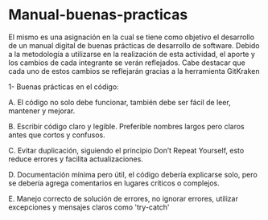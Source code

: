 # Manual-buenas-practicas
El mismo es una asignación en la cual se tiene como objetivo el desarrollo de un manual digital de buenas prácticas de desarrollo de software.
Debido a la metodología a utilizarse en la realización de esta actividad, el aporte y los cambios de cada integrante se verán reflejados.
Cabe destacar que cada uno de estos cambios se reflejarán gracias a la herramienta GitKraken


1- Buenas prácticas en el código:

A. El código no solo debe funcionar, también debe ser fácil de leer, mantener y mejorar.

B. Escribir código claro y legible. Preferible nombres largos pero claros antes que cortos y confusos.

C. Evitar duplicación, siguiendo el principio Don’t Repeat Yourself, esto reduce errores y facilita actualizaciones.

D. Documentación mínima pero útil, el código debería explicarse solo, pero se debería agrega comentarios en lugares críticos o complejos.

E. Manejo correcto de solución de errores, no ignorar errores, utilizar excepciones y mensajes claros como 'try-catch'
